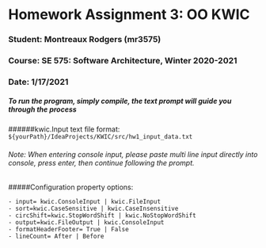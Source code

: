 # Homework Assignment 3: OO KWIC
### Student: Montreaux Rodgers (mr3575)
### Course: SE 575: Software Architecture, Winter 2020-2021
### Date: 1/17/2021

##### To run the program, simply compile, the text prompt will guide you through the process

######kwic.Input text file format:
 ```${yourPath}/IdeaProjects/KWIC/src/hw1_input_data.txt```

###### Note: When entering console input, please paste multi line input directly into console, press enter, then continue following the prompt.
#####Configuration property options:
````
- input= kwic.ConsoleInput | kwic.FileInput
- sort=kwic.CaseSensitive | kwic.CaseInsensitive
- circShift=kwic.StopWordShift | kwic.NoStopWordShift
- output=kwic.FileOutput | kwic.ConsoleInput
- formatHeaderFooter= True | False
- lineCount= After | Before
